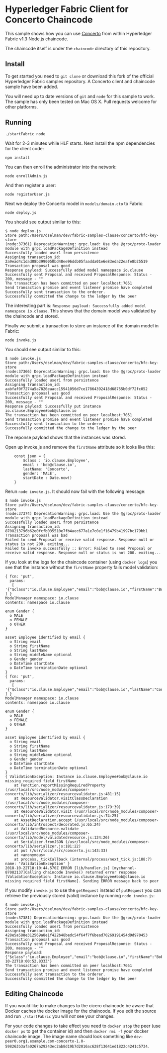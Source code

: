 # Hyperledger Fabric Client for Concerto Chaincode

This sample shows how you can use [Concerto](https://github.com/hyperledger/composer-concerto) from within Hyperledger Fabric v1.3 Node.js chaincode.

The chaincode itself is under the `chaincode` directory of this repository.

## Install

To get started you need to `git clone` or download this fork of the official Hyperledger Fabric samples repository. A Concerto client and chaincode sample have been added.

You will need up to date versions of `git` and `node` for this sample to work. The sample has only been tested on Mac OS X. Pull requests welcome for other platforms.

## Running

```
./startFabric node
```

Wait for 2-3 minutes while HLF starts. Next install the npm dependencies for the client code:

```
npm install
```

You can then enroll the administrator into the network:

```
node enrollAdmin.js
```

And then register a user:

```
node registerUser.js
```

Next we deploy the Concerto model in `models/domain.cto` to Fabric:

```
node deploy.js
```

You should see output similar to this:

```
$ node deploy.js 
Store path:/Users/dselman/dev/fabric-samples-clause/concerto/hfc-key-store
(node:37361) DeprecationWarning: grpc.load: Use the @grpc/proto-loader module with grpc.loadPackageDefinition instead
Successfully loaded user1 from persistence
Assigning transaction_id:  2a9ead4c1dad08b3990050bd48ee96ddb05faadda01e6e83eda22eafe8b25519
Transaction proposal was good
Response payload: Successfully added model namespace io.clause
Successfully sent Proposal and received ProposalResponse: Status - 200, message - ""
The transaction has been committed on peer localhost:7051
Send transaction promise and event listener promise have completed
Successfully sent transaction to the orderer.
Successfully committed the change to the ledger by the peer
```

The interesting part is: `Response payload: Successfully added model namespace io.clause`. This shows that the domain model was validated by the chaincode and stored.

Finally we submit a transaction to store an instance of the domain model in Fabric:

```
node invoke.js
```

You should see output similar to this:

```
$ node invoke.js 
Store path:/Users/dselman/dev/fabric-samples-clause/concerto/hfc-key-store
(node:37366) DeprecationWarning: grpc.load: Use the @grpc/proto-loader module with grpc.loadPackageDefinition instead
Successfully loaded user1 from persistence
Assigning transaction_id:  aabfaf0f7274a5a7826eaacc15941056d7ce17864392418d68755b0df72fc052
Transaction proposal was good
Successfully sent Proposal and received ProposalResponse: Status - 200, message - ""
Response payload: Successfully put instance io.clause.Employee#bob@clause.io
The transaction has been committed on peer localhost:7051
Send transaction promise and event listener promise have completed
Successfully sent transaction to the orderer.
Successfully committed the change to the ledger by the peer
```

The reponse payload shows that the instances was stored.

Open up invoke.js and remove the `firstName` attribute so it looks like this:

```
	const json = {
		$class : 'io.clause.Employee',
		email : 'bob@clause.io',
		lastName: 'Concerto',
		gender: 'MALE',
		startDate : Date.now()
	}
```

Rerun `node invoke.js`. It should now fail with the following message:

```
$ node invoke.js 
Store path:/Users/dselman/dev/fabric-samples-clause/concerto/hfc-key-store
(node:37374) DeprecationWarning: grpc.load: Use the @grpc/proto-loader module with grpc.loadPackageDefinition instead
Successfully loaded user1 from persistence
Assigning transaction_id:  8708213796b62e0fcfb035510e7fb4aec677a1e7c0e1f16479b41997bc179bb1
Transaction proposal was bad
Failed to send Proposal or receive valid response. Response null or status is not 200. exiting...
Failed to invoke successfully :: Error: Failed to send Proposal or receive valid response. Response null or status is not 200. exiting...
```

If you look at the logs for the chaincode container (using `docker logs`) you see that the instance without the `firstName` property fails model validation:

```
{ fcn: 'put',
  params: 
   [ '{"$class":"io.clause.Employee","email":"bob@clause.io","firstName":"Bob","lastName":"Concerto","gender":"MALE","startDate":1540231711553}' ] }
ModelManager namespace: io.clause
contents: namespace io.clause

enum Gender {
  o MALE
  o FEMALE
  o OTHER
}

asset Employee identified by email {
  o String email
  o String firstName
  o String lastName
  o String middleName optional
  o Gender gender
  o DateTime startDate
  o DateTime terminationDate optional
}
{ fcn: 'put',
  params: 
   [ '{"$class":"io.clause.Employee","email":"bob@clause.io","lastName":"Concerto","gender":"MALE","startDate":1540231844509}' ] }
ModelManager namespace: io.clause
contents: namespace io.clause

enum Gender {
  o MALE
  o FEMALE
  o OTHER
}

asset Employee identified by email {
  o String email
  o String firstName
  o String lastName
  o String middleName optional
  o Gender gender
  o DateTime startDate
  o DateTime terminationDate optional
}
{ ValidationException: Instance io.clause.Employee#bob@clause.io missing required field firstName
    at Function.reportMissingRequiredProperty (/usr/local/src/node_modules/composer-concerto/lib/serializer/resourcevalidator.js:481:15)
    at ResourceValidator.visitClassDeclaration (/usr/local/src/node_modules/composer-concerto/lib/serializer/resourcevalidator.js:179:39)
    at ResourceValidator.visit (/usr/local/src/node_modules/composer-concerto/lib/serializer/resourcevalidator.js:74:25)
    at AssetDeclaration.accept (/usr/local/src/node_modules/composer-concerto/lib/introspect/decorated.js:65:24)
    at ValidatedResource.validate (/usr/local/src/node_modules/composer-concerto/lib/model/validatedresource.js:124:26)
    at Serializer.fromJSON (/usr/local/src/node_modules/composer-concerto/lib/serializer.js:181:22)
    at put (/usr/local/src/concerto.js:143:33)
    at <anonymous>
    at process._tickCallback (internal/process/next_tick.js:188:7) name: 'ValidationException' }
2018-10-22T18:10:44.570Z ERROR [lib/handler.js] [mychannel-87082137]Calling chaincode Invoke() returned error response [ValidationException: Instance io.clause.Employee#bob@clause.io missing required field firstName]. Sending ERROR message back to peer 
```

If you modify `invoke.js` to use the `getRequest` instead of `putRequest` you can retrieve the previously stored (valid) instance by running `node invoke.js`:

```
$ node invoke.js 
Store path:/Users/dselman/dev/fabric-samples-clause/concerto/hfc-key-store
(node:37381) DeprecationWarning: grpc.load: Use the @grpc/proto-loader module with grpc.loadPackageDefinition instead
Successfully loaded user1 from persistence
Assigning transaction_id:  428e5a588e312569a8e1f422b48bedc54f64f7f6bead70269191454d9d970453
Transaction proposal was good
Successfully sent Proposal and received ProposalResponse: Status - 200, message - ""
Response payload: {"$class":"io.clause.Employee","email":"bob@clause.io","firstName":"Bob","gender":"MALE","lastName":"Concerto","startDate":"2018-10-22T18:00:52.833Z"}
The transaction has been committed on peer localhost:7051
Send transaction promise and event listener promise have completed
Successfully sent transaction to the orderer.
Successfully committed the change to the ledger by the peer
```


## Editing Chaincode

If you would like to make changes to the cicero chaincode be aware that Docker caches the docker image for the chaincode. If you edit the source and run `./startFabric` you will *not* see your changes.

For your code changes to take effect you need to `docker stop` the peer (use `docker ps` to get the container id) and then `docker rmi -f` your docker chaincode image. The image name should look something like `dev-peer0.org1.example.com-concerto-1.0-598263b3afa0267a29243ec2ab8d19b7d2016ac628f13641ed1822c4241c5734`.
